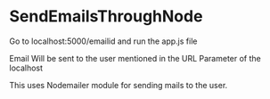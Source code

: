 # SendEmailsThroughNode

Go to localhost:5000/emailid and run the app.js file

Email Will be sent to the user mentioned in the URL Parameter of the localhost

This uses Nodemailer module for sending mails to the user.
